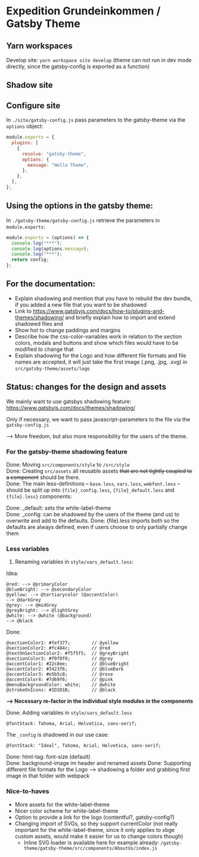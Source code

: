 # Expedition Grundeinkommen / Gatsby Theme

## Yarn workspaces

Develop site: `yarn workspace site develop` (theme can not run in dev mode directly, since the gatsby-config is exported as a function)

## Shadow site

## Configure site

In `./site/gatsby-config.js` pass parameters to the gatsby-theme via the `options` object:

```js
module.exports = {
  plugins: [
    {
      resolve: "gatsby-theme",
      options: {
        message: "Hello Theme",
      },
    },
  ],
};
```

## Using the options in the gatsby theme:

In `./gatsby-theme/gatsby-config.js` retrieve the parameters in `module.exports`:

```js
module.exports = (options) => {
  console.log("***");
  console.log(options.message);
  console.log("***");
  return config;
};
```

## For the documentation:

- Explain shadowing and mention that you have to rebuild the dev bundle, if you added a new file that you want to be shadowed
- Link to https://www.gatsbyjs.com/docs/how-to/plugins-and-themes/shadowing/ and briefly explain how to import and extend shadowed files and 
- Show hot to change paddings and margins
- Describe how the css-color-variables work in relation to the section colors, modals and buttons and show which files would have to be modified to change that
- Explain shadowing for the Logo and how different file formats and file names are accepted, it will just take the first image (.png, .jpg, .svg) in `src/gatsby-theme/assets/logo`




## Status: changes for the design and assets

We mainly want to use gatsbys shadowing feature:
https://www.gatsbyjs.com/docs/themes/shadowing/

Only if necessary, we want to pass javascript-parameters to the file via the `gatsby-config.js`

--> More freedom, but also more responsibility for the users of the theme.

### For the gatsby-theme shadowing feature

Done: Moving `src/components/style` to `/src/style`  
Done: Creating `src/assets` all reusable assets ~~that are not tightly coupled to a component~~ should be there.  
Done: The main less-definitions – `base.less`, `vars.less`, `webfont.less` – should be split up into `{file}_config.less`, `{file}_default.less` and `{file}.less}` components:

   Done: \_default: sets the white-label-theme  
   Done: \_config: can be shadowed by the users of the theme (and us) to overwrite and add to the defaults.
   Done: {file}.less imports both so the defaults are always defined, even if users choose to only partially change them


### Less variables

1. Renaming variables in `style/vars_default.less`:

Idea:
```less
@red: --> @primaryColor
@blueBright: --> @secondaryColor
@yellow: --> @tertiarycolor (@accentColor)
--> @darkGrey
@grey: --> @midGrey
@greyBright: --> @lightGrey
@white: --> @white (@background)
--> @black
```

Done:
```less
@sectionColor1: #fef377;        // @yellow
@sectionColor2: #fc484c;        // @red
@textOnSectionColor2: #f5f5f5;  // @greyBright
@sectionColor3: #f0f0f0;        // @grey
@accentColor1: #22c8ee;         // @blueBright
@accentColor2: #3423f6;         // @blueDark
@accentColor3: #e5b5c8;         // @rose
@accentColor4: #7d69f6;         // @pink
@menuBackgroundColor: white;    // @white
@strokeOnIcons: #1D1D1B;        // @black
```

**--> Necessary re-factor in the individual style modules in the components**

Done: Adding variables in `style/vars_default.less`

```less
@fontStack: Tahoma, Arial, Helvetica, sans-serif;
```

The `_config` is shadowed in our use case:

```less
@fontStack: "Ideal", Tahoma, Arial, Helvetica, sans-serif;
```


Done: html-tag: font-size (default)  
Done: background-image im header and renamed assets 
Done: Supporting different file formats for the Logo --> shadowing a folder and grabbing first image in that folder with webpack


### Nice-to-haves
- More assets for the white-label-theme
- Nicer color scheme for white-label-theme
- Option to provide a link for the logo (contentful?, gatsby-config?)
- Changing import of SVGs, so they support currentColor (not really important for the white-label-theme, since it only applies to xbge custom assets, would make it easier for us to change colors though)
  - Inline SVG loader is available here for example already: `/gatsby-theme/gatsby-theme/src/components/AboutUs/index.js`

